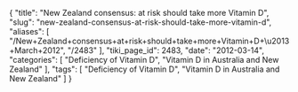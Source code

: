 {
    "title": "New Zealand consensus: at risk should take more Vitamin D",
    "slug": "new-zealand-consensus-at-risk-should-take-more-vitamin-d",
    "aliases": [
        "/New+Zealand+consensus+at+risk+should+take+more+Vitamin+D+\u2013+March+2012",
        "/2483"
    ],
    "tiki_page_id": 2483,
    "date": "2012-03-14",
    "categories": [
        "Deficiency of Vitamin D",
        "Vitamin D in Australia and New Zealand"
    ],
    "tags": [
        "Deficiency of Vitamin D",
        "Vitamin D in Australia and New Zealand"
    ]
}